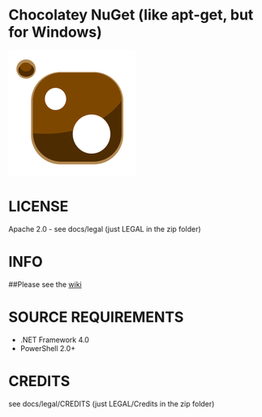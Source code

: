 Chocolatey NuGet (like apt-get, but for Windows)
=======
![Chocolatey Logo](https://github.com/chocolatey/chocolatey/raw/master/docs/logo/chocolateyicon.svg "Chocolatey")  
  
# LICENSE
Apache 2.0 - see docs/legal (just LEGAL in the zip folder)
  
# INFO
##Please see the [wiki](https://github.com/chocolatey/chocolatey/wiki)  
  
# SOURCE REQUIREMENTS   
* .NET Framework 4.0  
* PowerShell 2.0+  
  
# CREDITS  
see docs/legal/CREDITS (just LEGAL/Credits in the zip folder)  